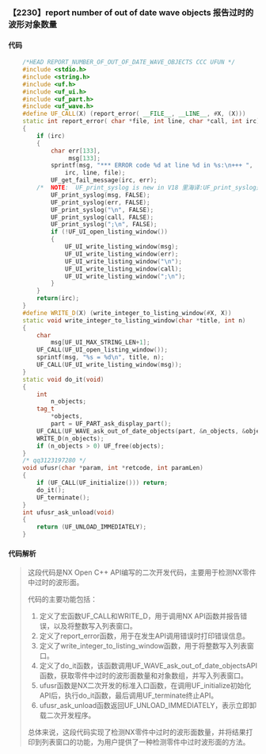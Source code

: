 ### 【2230】report number of out of date wave objects 报告过时的波形对象数量

#### 代码

```cpp
    /*HEAD REPORT_NUMBER_OF_OUT_OF_DATE_WAVE_OBJECTS CCC UFUN */  
    #include <stdio.h>  
    #include <string.h>  
    #include <uf.h>  
    #include <uf_ui.h>  
    #include <uf_part.h>  
    #include <uf_wave.h>  
    #define UF_CALL(X) (report_error( __FILE__, __LINE__, #X, (X)))  
    static int report_error( char *file, int line, char *call, int irc)  
    {  
        if (irc)  
        {  
            char err[133],  
                 msg[133];  
            sprintf(msg, "*** ERROR code %d at line %d in %s:\n+++ ",  
                irc, line, file);  
            UF_get_fail_message(irc, err);  
        /*  NOTE:  UF_print_syslog is new in V18 里海译:UF_print_syslog是V18版本新增的函数，用于在UF系统中打印系统日志信息。 */  
            UF_print_syslog(msg, FALSE);  
            UF_print_syslog(err, FALSE);  
            UF_print_syslog("\n", FALSE);  
            UF_print_syslog(call, FALSE);  
            UF_print_syslog(";\n", FALSE);  
            if (!UF_UI_open_listing_window())  
            {  
                UF_UI_write_listing_window(msg);  
                UF_UI_write_listing_window(err);  
                UF_UI_write_listing_window("\n");  
                UF_UI_write_listing_window(call);  
                UF_UI_write_listing_window(";\n");  
            }  
        }  
        return(irc);  
    }  
    #define WRITE_D(X) (write_integer_to_listing_window(#X, X))  
    static void write_integer_to_listing_window(char *title, int n)  
    {  
        char  
            msg[UF_UI_MAX_STRING_LEN+1];  
        UF_CALL(UF_UI_open_listing_window());  
        sprintf(msg, "%s = %d\n", title, n);  
        UF_CALL(UF_UI_write_listing_window(msg));  
    }  
    static void do_it(void)  
    {  
        int  
            n_objects;  
        tag_t  
            *objects,  
            part = UF_PART_ask_display_part();  
        UF_CALL(UF_WAVE_ask_out_of_date_objects(part, &n_objects, &objects));  
        WRITE_D(n_objects);  
        if (n_objects > 0) UF_free(objects);  
    }  
    /* qq3123197280 */  
    void ufusr(char *param, int *retcode, int paramLen)  
    {  
        if (UF_CALL(UF_initialize())) return;  
        do_it();  
        UF_terminate();  
    }  
    int ufusr_ask_unload(void)  
    {  
        return (UF_UNLOAD_IMMEDIATELY);  
    }

```

#### 代码解析

> 这段代码是NX Open C++ API编写的二次开发代码，主要用于检测NX零件中过时的波形面。
>
> 代码的主要功能包括：
>
> 1. 定义了宏函数UF_CALL和WRITE_D，用于调用NX API函数并报告错误，以及将整数写入列表窗口。
> 2. 定义了report_error函数，用于在发生API调用错误时打印错误信息。
> 3. 定义了write_integer_to_listing_window函数，用于将整数写入列表窗口。
> 4. 定义了do_it函数，该函数调用UF_WAVE_ask_out_of_date_objectsAPI函数，获取零件中过时的波形面数量和对象数组，并写入列表窗口。
> 5. ufusr函数是NX二次开发的标准入口函数，在调用UF_initialize初始化API后，执行do_it函数，最后调用UF_terminate终止API。
> 6. ufusr_ask_unload函数返回UF_UNLOAD_IMMEDIATELY，表示立即卸载二次开发程序。
>
> 总体来说，这段代码实现了检测NX零件中过时的波形面数量，并将结果打印到列表窗口的功能，为用户提供了一种检测零件中过时波形面的方法。
>
